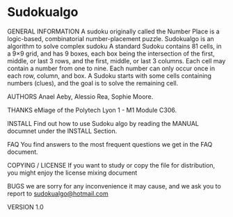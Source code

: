 # Sudokualgo

GENERAL INFORMATION
A sudoku originally called the Number Place is a logic-based, combinatorial number-placement puzzle.
Sudokualgo is an algorithm to solve complex sudoku 
A standard Sudoku contains 81 cells, in a 9×9 grid, and has 9 boxes, each box being the intersection of the first, middle, or last 3 rows, and the first, middle, or last 3 columns.
Each cell may contain a number from one to nine. 
Each number can only occur once in each row, column, and box. A Sudoku starts with some cells containing numbers (clues), and the goal is to solve the remaining cell.

AUTHORS
Anael Aeby, Alessio Rea, Sophie Moore.

THANKS
eMiage of the Polytech Lyon 1 - M1 Module C306.

INSTALL
Find out how to use Sudoku algo by reading the MANUAL documnet under the INSTALL Section.

FAQ
You find answers to the most frequent questions we get in the FAQ document.

COPYING / LICENSE
If you want to study or copy the file for distribution, you might enjoy the license mixing document 

BUGS 
we are sorry for any inconvenience it may cause, and we ask you to report to sudokualgo@hotmail.com

VERSION 
1.0
